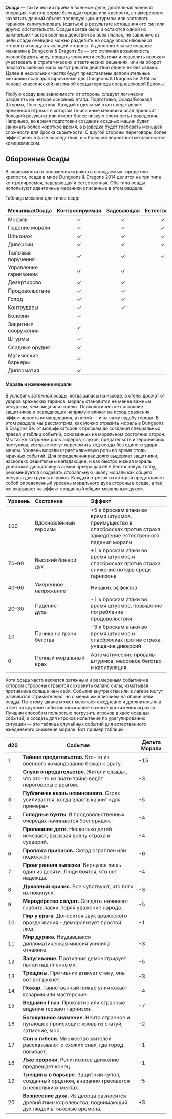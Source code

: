 **Осада** — тактический приём в военном деле, длительная военная операция, часто в форме блокады города или крепости, с намерением захватить данный объект последующим штурмом или заставить гарнизон капитулировать (сдаться) в результате истощения его сил или других обстоятельств. Осады всегда были и остаются одной из важнейших частей военных действий во  всех планах, не зависимо от цели осады очевидно можно разделить на осаду обороняющейся стороны и осаду атакующей стороны. А дополнительные осадные механики в Dungeons & Dragons 5e — это отличная возможность разнообразить игру, придать эпичности событиям и позволить игрокам участвовать в стратегических и тактических решениях, или на оборот показать сколько мало могут решать действия одиночек без связей. Далее в нескольких частях будут представлены дополнительные механики осад адаптированные для Dungeons & Dragons 5e 2014 на основе классической наземной осады периода средневековой Европы.   

Любую осаду вне зависимости от стороны следует логически разделять на четыре основных этапа: Подготовка, Осада/Блокада, Штурмы, Последствия. Каждый отдельный этап представляет временной отрезок в котором те или иные механики осад приносят больший результат или имеют более низкую сложность проведения. Например, во время подготовки создание осадных машин будет занимать более короткое время, а разведка будет требовать меньшей сложности для броска скрытности. С другой стороны переговоры более эффективны в фазе последствий, и с большей вероятностью закончатся компромиссом. 

## Оборонные Осады

 В зависимости от положения игроков в осаждаемых городе или крепости, осада в мире Dungeons & Dragons 2014 делится на три типа контролироемая, задевающая и естественная. Оба типа осады используют идентичные механики описанные в этом разделе.

Таблица механик для типов осад:

| Механика\Осада        | Контролируемая | Задевающая | Естественная |
| :-------------------- | :------------: | :--------: | :----------: |
| Мораль                |       ✓        |     ✓      |      ✓       |
| Падение морали        |       ✓        |     ✓      |      ✓       |
| Шпионаж               |       ✓        |     ✓      |      ✓       |
| Диверсии              |       ✓        |     ✓      |      ✓       |
| Тыловые поручения    |       ✓        |     ✓      |      ✓       |
| Управление гарнизоном |       ✓        |     ✓      |              |
| Дезертирсво           |       ✓        |     ✓      |              |
| Продовольствие        |       ✓        |     ✓      |              |
| Голод                 |       ✓        |     ✓      |              |
| Контрудары            |       ✓        |     ✓      |              |
| Болезни               |       ✓        |            |              |
| Защитные сооружения   |       ✓        |            |              |
| Штурмы                |       ✓        |            |              |
| Осадные орудия        |       ✓        |            |              |
| Магические барьеры    |       ✓        |            |              |
| Дипломатия            |       ✓        |            |              |

#### Мораль и изменение морали 
В условиях затяжной осады, когда запасы на исходе, а стены дрожат от ударов вражеских таранов, мораль становится не менее важным ресурсом, чем пища или стрелы. Психологическое состояние защитников и осаждающих напрямую влияет на исход сражения, эффективность командования, а порой — и на саму судьбу города. В этом разделе мы рассмотрим, как можно отразить мораль в  Dungeons & Dragons 5е: от модификаторов к броскам до создания специальных правил и таблиц событий, основанных на моральном состоянии сторон. Мы также затронем роль лидеров, слухов, предательств и героических поступков, которые могут переломить ход осады без единого удара мечом. 
Уровень морали играет ключевую роль во время столь мрачных событий. Для определения как долго выдержат защитники, насколько решительны нападающие, и как быстро низкая мораль уничтожит дисциплину в армии превращая её в бестолковую толпу, рекомендуется создавать стобалльную шкалу морали как общего ресурса для группы игроков. Каждый отрезок из которой представляет собой определенный уровень морального духа стороны в осаде, а так же указывает на эффект созданный общим моральным духом. 

| Уровень | Состояние                | Эффект 	                                                                                                             |
|:--------|:-------------------------|:----------------------------------------------------------------------------------------------------------------------|
| 100     | Вдохновлённый героизм    | +5 к броскам атаки во время штурмов, преимущество в спасбросках против страха, замедление естественного падения морали|
| 70–90   | Высокий боевой дух       | +1 к броскам атаки во время штурмов и спасбросках против страха, снижение потерь среди гарнизона                      |
| 40–60   | Умеренное напряжение     | Никаких эффектов                                                                                                      |
| 20–30   | Падение духа             | -1 к броскам атаки во время штурмов, повышение потребление продовольствия                                             |
| 10      | Паника на грани бегства  | -3 к броскам атаки во время штурмов и спасбросках против страха, учащение диверсий                                    |
| 0       | Полный моральный крах    | Автоматические провалы штурмов, массовое бегство и капитуляция                                                        |

Хотя осада часто является затяжным и размереным событием в котором стророны страются сохранить баланс силы, изматывая противника больше чем себя. События внутри стен или в лагере могут развиватся стримительно, но с меньшим влиянием на общие цели осады. По-этому шкала может меняться ежедневно и доплнительно в ответ на крупные события или крайне важные достижения игроков. Лучшим способом полностью погрузить игроков в хаос осадных событий, и создать для игроков испытание по урегулированию ситуации — это таблица случайных событий для естественного ежедневного снижения морали. Вот пример таблицы:

| d20 | Событие                                                                                                     | Дельта Морали |
| --- | ----------------------------------------------------------------------------------------------------------- | ------------- |
| 1   | **Тайное предательство.** Кто-то из военного командования бежал к врагу.                                    | -15           |
| 2   | **Слухи о предательстве.** Жители слышат, что кто-то из знати тайно ведёт переговоры с врагом.              | -3            |
| 3   | **Публичная казнь невиновного.** Страх усиливается, когда власть казнит «для примера»                       | -5            |
| 4   | **Голодные бунты.** В продовольственных очередях начинаются беспорядки.                                     | -4            |
| 5   | **Пропавшие дети.** Несколько детей исчезают, вызывая волну страха и суеверий.                              | -4            |
| 6   | **Пропажа припасов.** Склад ограблен или подожжён.                                                          | -6            |
| 7   | **Проигранная вылазка**. Вернулся лишь один из десяти. Люди боятся, что нет надежды.                        | -4            |
| 8   | **Духовный кризис.** Все чувствуют, что боги их покинули.                                                   | -3            |
| 9   | **Мародёрство солдат.** Солдаты начинают грабить лавки, теряя уважение народа.                              | -5            |
| 10  | **Пир у врага.** Доносится звук вражеского празднования – деморализует простой люд.                         | -1            |
| 11  | **Мир дурака.** Неудавшаяся дипломатическая миссия усилила отчаяние.                                        | -3            |
| 12  | **Запугивание.** Противник демонстрирует пытки над пленными.                                                | -5             |
| 13  | **Трещины.** Противник атакует стену, она вот вот рухнет.                                                   | -3            |
| 14  | **Пожар.** Таинственный пожар уничтожает казармы или мастерские.                                            | -4            |
| 15  | **Ведьмин Глаз.** Проклятие или странные видения терзают гарнизон.                                          | -7            |
| 16  | **Богохульное знамение.** Нечто странное и пугающее происходит: кровь из статуй, затмение, мор.             | -2            |
| 17  | **Сон о гибели.** Множество жителей рассказывают о схожих снах, где город погибает.                         | -1            |
| 18  | **Лже пророки.** Религиозное движение предвещает конец.                                                     | -1            |
| 19  | **Трещины в барьере**. Защитный купол, созданный орденом, внезапно трескается в несколькизх местах.         | -5            |
| 20  | **Вознесение духа.** Из дворца разносится древнй гимн королевства, поднимающий дух людей в тяжелые времена. | +3            |







